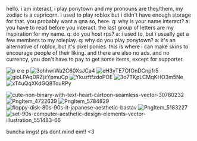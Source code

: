 hello. i am interact, i play ponytown and my pronouns are they/them, my zodiac is a capricorn. i used to play roblox but i didn't have enough storage for that. you probably want a qna so, here. q: why is your name interact? a: you have to read before you interact. the last group of letters are my inspiration for my name. q: do you host rps? a: i used to, but i usually get a few members to my roleplay. q: why do you play ponytown? a: it's an alternative of roblox, but it's pixel ponies. this is where i can make skins to encourage people of their liking. and there are also no ads. and no currency, you don't have to pay to get some items, except for supporter.




![p e e p](https://github.com/whoisinteract/whoisinteract/assets/158013433/066eeb06-de47-4f48-b90c-33d3c90162af)
![3ohhwiWa2C60XsJCa4](https://github.com/whoisinteract/whoisinteract/assets/158013433/c68cbd8e-95e7-4fca-9c57-2d35bd47e5d6)
![eH3yTE7OfOnDCnpfr5](https://github.com/whoisinteract/whoisinteract/assets/158013433/bdce0fc0-c587-457a-9530-b329653eb498)
![gioLPAqDRZjzYpmuCp](https://github.com/whoisinteract/whoisinteract/assets/158013433/ea1cceb7-e033-40bf-ac2f-c4b2e9154ebd)
![YkuzftfzdoPOE](https://github.com/whoisinteract/whoisinteract/assets/158013433/4fdf8e75-a4dd-4e0f-a9c5-4355ea7fa6d7)
![3o7TKpLCMqKHO3m5Ne](https://github.com/whoisinteract/whoisinteract/assets/158013433/1e510efe-77aa-4eaf-820f-e1f00f82d9b4)
![xT4uQqXKdGQ8TouRPy](https://github.com/whoisinteract/whoisinteract/assets/158013433/dd73fdbb-6714-48b6-949d-517b5558bf35)

![cute-non-binary-with-text-heart-cartoon-seamless-vector-30780232](https://github.com/whoisinteract/whoisinteract/assets/158013433/3515ff6e-609c-45bb-aff9-f5ff7dcbf987)
![PngItem_4722639](https://github.com/whoisinteract/whoisinteract/assets/158013433/e0be3bfe-8fac-44a5-9bf7-31fe550e6211)
![PngItem_5784829](https://github.com/whoisinteract/whoisinteract/assets/158013433/0117fb92-e3c0-4d0f-ad90-95e94991712c)
![floppy-disk-80s-90s-it-japanese-aesthetic-bastav](https://github.com/whoisinteract/whoisinteract/assets/158013433/f37e9741-d4f0-4401-a51e-a51c7416283a)
![PngItem_5183227](https://github.com/whoisinteract/whoisinteract/assets/158013433/137a5252-1351-46d0-8a8e-8d33c33bad46)
![set-90s-computer-aesthetic-design-elements-vector-illustration_551483-66](https://github.com/whoisinteract/whoisinteract/assets/158013433/fe45f5b8-6615-462a-af93-7d71e5c576af)

buncha imgs! pls dont mind em!! <3
<!---
whoisinteract/whoisinteract is a ✨ special ✨ repository because its `README.md` (this file) appears on your GitHub profile.
You can click the Preview link to take a look at your changes.
--->
